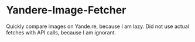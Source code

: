 # Yandere-Image-Fetcher
Quickly compare images on Yande.re, because I am lazy. Did not use actual fetches with API calls, because I am ignorant.
